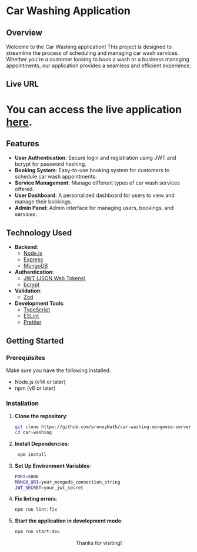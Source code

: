 # Car Washing Application

## Overview

Welcome to the Car Washing application! This project is designed to streamline the process of scheduling and managing car wash services. Whether you're a customer looking to book a wash or a business managing appointments, our application provides a seamless and efficient experience.

## Live URL

# You can access the live application [here](https://car-washing-tau.vercel.app).

## Features

- **User Authentication**: Secure login and registration using JWT and bcrypt for password hashing.
- **Booking System**: Easy-to-use booking system for customers to schedule car wash appointments.
- **Service Management**: Manage different types of car wash services offered.
- **User Dashboard**: A personalized dashboard for users to view and manage their bookings.
- **Admin Panel**: Admin interface for managing users, bookings, and services.

## Technology Used

- **Backend**:
  - [Node.js](https://nodejs.org/)
  - [Express](https://expressjs.com/)
  - [MongoDB](https://www.mongodb.com/)
- **Authentication**:
  - [JWT (JSON Web Tokens)](https://jwt.io/)
  - [bcrypt](https://www.npmjs.com/package/bcrypt)
- **Validation**:
  - [Zod](https://zod.dev/)
- **Development Tools**:
  - [TypeScript](https://www.typescriptlang.org/)
  - [ESLint](https://eslint.org/)
  - [Prettier](https://prettier.io/)

## Getting Started

### Prerequisites

Make sure you have the following installed:

- Node.js (v14 or later)
- npm (v6 or later)

### Installation

1. **Clone the repository**:

   ```bash
   git clone https://github.com/pronoyNath/car-washing-mongoose-server.git
   cd car-washing

   ```

2. **Install Dependencies**:

   ```bash
    npm install

   ```

3. **Set Up Environment Variables**:

   ```bash
   PORT=5000
   MONGO_URI=your_mongodb_connection_string
   JWT_SECRET=your_jwt_secret

   ```
4. **Fix linting errors**:

   ```bash
   npm run lint:fix
   ```

5. **Start the application in development mode**:

   ```bash
   npm run start:dev
   ```


<div align="center">Thanks for visiting!</div>
